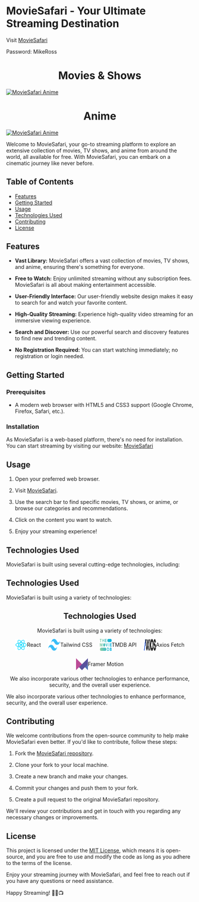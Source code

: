 # MovieSafari - Your Ultimate Streaming Destination

Visit [MovieSafari](https://www.moviesafaris.com)

Password: MikeRoss

<div style="text-align: center;">
  <h1>Movies & Shows</h1>
</div>

[![MovieSafari Anime](./public/ReadmeHero.png)](https://moviesafaris.com)

<div style="text-align: center;">
  <h1>Anime</h1>
</div>

[![MovieSafari Anime](/public/AnimeHomePage.png)](https://moviesafaris.com/Anime)

Welcome to MovieSafari, your go-to streaming platform to explore an extensive collection of movies, TV shows, and anime from around the world, all available for free. With MovieSafari, you can embark on a cinematic journey like never before.

## Table of Contents

- [Features](#features)
- [Getting Started](#getting-started)
- [Usage](#usage)
- [Technologies Used](#technologies-used)
- [Contributing](#contributing)
- [License](#license)

## Features

- **Vast Library:** MovieSafari offers a vast collection of movies, TV shows, and anime, ensuring there's something for everyone.

- **Free to Watch:** Enjoy unlimited streaming without any subscription fees. MovieSafari is all about making entertainment accessible.

- **User-Friendly Interface:** Our user-friendly website design makes it easy to search for and watch your favorite content.

- **High-Quality Streaming:** Experience high-quality video streaming for an immersive viewing experience.

- **Search and Discover:** Use our powerful search and discovery features to find new and trending content.

- **No Registration Required:** You can start watching immediately; no registration or login needed.

## Getting Started

### Prerequisites

- A modern web browser with HTML5 and CSS3 support (Google Chrome, Firefox, Safari, etc.).

### Installation

As MovieSafari is a web-based platform, there's no need for installation. You can start streaming by visiting our website: [MovieSafari](https://www.moviesafaris.com)

## Usage

1. Open your preferred web browser.

2. Visit [MovieSafari](https://www.moviesafari.com).

3. Use the search bar to find specific movies, TV shows, or anime, or browse our categories and recommendations.

4. Click on the content you want to watch.

5. Enjoy your streaming experience!

## Technologies Used

MovieSafari is built using several cutting-edge technologies, including:

## Technologies Used

MovieSafari is built using a variety of technologies:

<div align="center">

## Technologies Used

MovieSafari is built using a variety of technologies:

<div style="display: flex; justify-content: center; width: 100%; gap: 20px; flex-wrap: wrap;">
  <!-- React -->
  <div style="display: flex; align-items: center;">
    <img src="./public/icons/react.svg" alt="React" width="32" height="32"/>
    <span>React</span>
  </div>
  <!-- Tailwind -->
  <div style="display: flex; align-items: center;">
    <img src="./public/icons/tailwindcss.svg" alt="Tailwind CSS" width="32" height="32"/>
    <span>Tailwind CSS</span>
  </div>
  <!-- TMDB API -->
  <div style="display: flex; align-items: center;">
    <img src="./public/icons/tmdb.svg" alt="TMDB API" width="32" height="32"/>
    <span>TMDB API</span>
  </div>
  <!-- Axios Fetch -->
  <div style="display: flex; align-items: center;">
    <img src="./public/icons/axios.svg" alt="Axios" width="32" height="32"/>
    <span>Axios Fetch</span>
  </div>
  <!-- Framer Motion -->
  <div style="display: flex; align-items: center;">
    <img src="./public/icons/framer-motion.svg" alt="Framer Motion" width="32" height="32"/>
    <span>Framer Motion</span>
  </div>
</div>

We also incorporate various other technologies to enhance performance, security, and the overall user experience.

</div>

We also incorporate various other technologies to enhance performance, security, and the overall user experience.

## Contributing

We welcome contributions from the open-source community to help make MovieSafari even better. If you'd like to contribute, follow these steps:

1. Fork the [MovieSafari repository](https://github.com/YotamOfri/MovieSafari).

2. Clone your fork to your local machine.

3. Create a new branch and make your changes.

4. Commit your changes and push them to your fork.

5. Create a pull request to the original MovieSafari repository.

We'll review your contributions and get in touch with you regarding any necessary changes or improvements.

## License

This project is licensed under the [MIT License](LICENSE), which means it is open-source, and you are free to use and modify the code as long as you adhere to the terms of the license.

Enjoy your streaming journey with MovieSafari, and feel free to reach out if you have any questions or need assistance.

Happy Streaming! 🍿🎥📺
